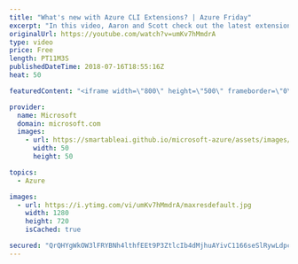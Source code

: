 ```yaml
---
title: "What's new with Azure CLI Extensions? | Azure Friday"
excerpt: "In this video, Aaron and Scott check out the latest extensions for Azure CLI. Azure CLI Extensions provide new, exciting features, and the Alias Extension is the first of many user-centric extensions that make Azure automation simple and easy.  For more information, see:  • Azure CLI Docs https://aka.ms/azfr/443/01"
originalUrl: https://youtube.com/watch?v=umKv7hMmdrA
type: video
price: Free
length: PT11M3S
publishedDateTime: 2018-07-16T18:55:16Z
heat: 50

featuredContent: "<iframe width=\"800\" height=\"500\" frameborder=\"0\" src=\"https://www.youtube.com/embed/umKv7hMmdrA\" allow=\"accelerometer; autoplay; encrypted-media; gyroscope; picture-in-picture\" allowfullscreen></iframe>"

provider:
  name: Microsoft
  domain: microsoft.com
  images:
    - url: https://smartableai.github.io/microsoft-azure/assets/images/organizations/microsoft.com-50x50.jpg
      width: 50
      height: 50

topics:
  - Azure

images:
  - url: https://i.ytimg.com/vi/umKv7hMmdrA/maxresdefault.jpg
    width: 1280
    height: 720
    isCached: true

secured: "QrQHYgWkOW3lFRYBNh4lthfEEt9P3ZtlcIb4dMjhuAYivC1166seSlRywLdpcwljX5QTg1/mTUazIDc1Q4UKJSSgjZIs29xLgZ90M1uk6PjMVWTWAbjwuJnKVmgWxrtfPHVsTSy2ozpndUTuFJYZ3KrA1f7ty6BLi/o5KeIO5GAzAQV0GAHzOnQKS1wsS7CnC+HNyCHbckP/daxj1DbSTTKkVt0qwq4rAoe3S93ZX/PrpuYok8/G8I48zVDWF45LaSdF2zwycoIa/VOKi3dMspCzcXWfmT1n8K2vY48X3C5k1z9e1PzuWECou3gf2o5Q9hyp0QqOwfLE+tz8l0b22yde/zsPOmqMjc0asck+ek9t4OFo3112fXUAs2VdH6eogVE/vJBSwioZCJFYGwlRtc1WPe7SsCY+Qcx17yHftng=;9G4cQDWlSAKFpApXRBCiPQ=="
---
```


